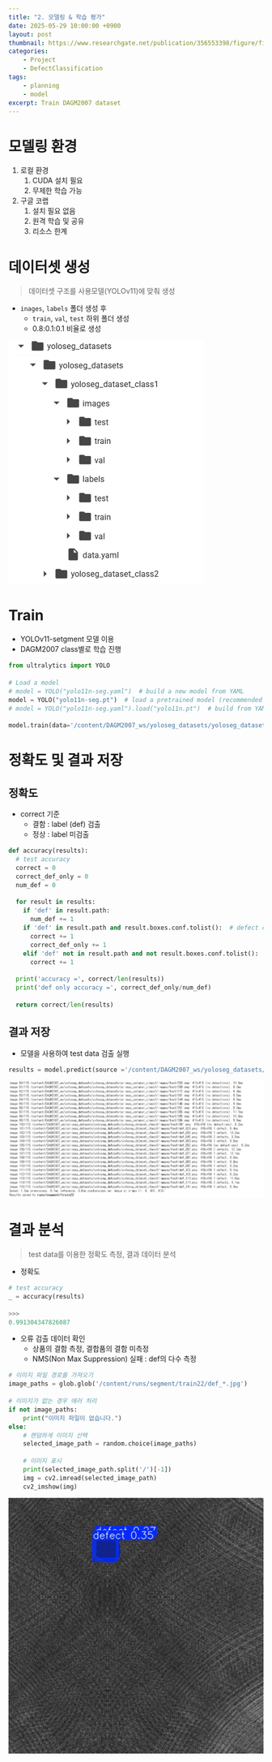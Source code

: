 ```yaml
---
title: "2. 모델링 & 학습 평가"
date: 2025-05-29 10:00:00 +0900
layout: post
thumbnail: https://www.researchgate.net/publication/356553398/figure/fig2/AS:1094438805868545@1637945953131/Samples-of-the-DAGM-2007-data-set.jpg
categories:
    - Project
    - DefectClassification
tags: 
    - planning 
    - model
excerpt: Train DAGM2007 dataset 
---
```


# 모델링 환경
1. 로컬 환경
	1. CUDA 설치 필요
	2. 무제한 학습 가능
2. 구글 코랩
	1. 설치 필요 없음
	2. 원격 학습 및 공유
	3. 리소스 한계

# 데이터셋 생성
> 데이터셋 구조를 사용모델(YOLOv11)에 맞춰 생성

- `inages`, `labels` 폴더 생성 후 
	- `train`, `val`, `test` 하위 폴더 생성
	- 0.8:0.1:0.1 비율로 생성

![](/assets/images/Project/2025-05-29-deep-learning-modeling/dataset_tree.png)

# Train
- YOLOv11-setgment 모델 이용
- DAGM2007 class별로 학습 진행

```python
from ultralytics import YOLO

# Load a model
# model = YOLO("yolo11n-seg.yaml")  # build a new model from YAML
model = YOLO("yolo11n-seg.pt")  # load a pretrained model (recommended for training)
# model = YOLO("yolo11n-seg.yaml").load("yolo11n.pt")  # build from YAML and transfer weights

model.train(data='/content/DAGM2007_ws/yoloseg_datasets/yoloseg_datasets/yoloseg_dataset_class1/data.yaml', epochs= 10, patience = 20, batch=32, imgsz =416, optimizer='Adam', lr0=.003)
```

# 정확도 및 결과 저장

## 정확도
- correct 기준
	- 결함 : label (def) 검출
	- 정상 : label 미검출

```python
def accuracy(results):
  # test accuracy
  correct = 0
  correct_def_only = 0
  num_def = 0

  for result in results:
    if 'def' in result.path:
      num_def += 1
    if 'def' in result.path and result.boxes.conf.tolist():  # defect case
      correct += 1
      correct_def_only += 1
    elif 'def' not in result.path and not result.boxes.conf.tolist():
      correct += 1

  print('accuracy =', correct/len(results))
  print('def only accuracy =', correct_def_only/num_def)

  return correct/len(results)
```

## 결과 저장
- 모델을 사용하여 test data 검출 실행

```python
results = model.predict(source ='/content/DAGM2007_ws/yoloseg_datasets/yoloseg_datasets/yoloseg_dataset_class1/images/test', save=True)
```


![](/assets/images/Project/2025-05-29-deep-learning-modeling/predict_test_result.png)

# 결과 분석
> test data를 이용한 정확도 측정, 결과 데이터 분석

- 정확도

```python
# test accuracy
_ = accuracy(results)

>>> 
0.991304347826087
```

- 오류 검출 데이터 확인
	- 상품의 결함 측정, 결합품의 결함 미측정
	- NMS(Non Max Suppression) 실패 : def의 다수 측정

```python
# 이미지 파일 경로를 가져오기
image_paths = glob.glob('/content/runs/segment/train22/def_*.jpg')
  
# 이미지가 없는 경우 에러 처리
if not image_paths:
    print("이미지 파일이 없습니다.")
else:
    # 랜덤하게 이미지 선택
    selected_image_path = random.choice(image_paths)

    # 이미지 표시
    print(selected_image_path.split('/')[-1])
    img = cv2.imread(selected_image_path)
    cv2_imshow(img)
```

![](/assets/images/Project/2025-05-29-deep-learning-modeling/defect_result_NMS.png)